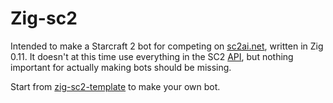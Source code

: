 # Zig-sc2

Intended to make a Starcraft 2 bot for competing
on [sc2ai.net](https://sc2ai.net/), written in Zig 0.11.
It doesn't at this time use everything in the SC2
[API](https://github.com/Blizzard/s2client-proto),
but nothing important for actually making bots should
be missing.

Start from [zig-sc2-template](https://github.com/spudde123/zig-sc2-template) to make your own bot.
